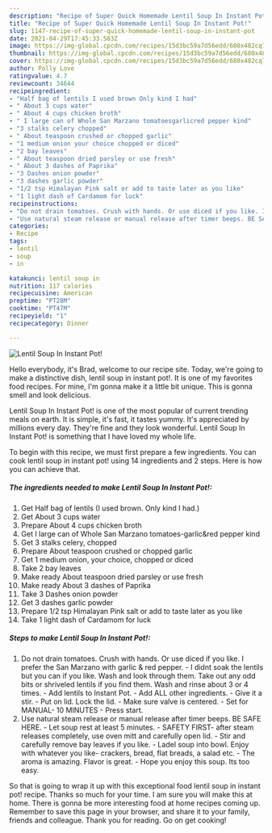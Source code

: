 ```yaml
---
description: "Recipe of Super Quick Homemade Lentil Soup In Instant Pot!"
title: "Recipe of Super Quick Homemade Lentil Soup In Instant Pot!"
slug: 1147-recipe-of-super-quick-homemade-lentil-soup-in-instant-pot
date: 2021-04-29T17:45:33.583Z
image: https://img-global.cpcdn.com/recipes/15d3bc59a7d56edd/680x482cq70/lentil-soup-in-instant-pot-recipe-main-photo.jpg
thumbnail: https://img-global.cpcdn.com/recipes/15d3bc59a7d56edd/680x482cq70/lentil-soup-in-instant-pot-recipe-main-photo.jpg
cover: https://img-global.cpcdn.com/recipes/15d3bc59a7d56edd/680x482cq70/lentil-soup-in-instant-pot-recipe-main-photo.jpg
author: Polly Love
ratingvalue: 4.7
reviewcount: 34644
recipeingredient:
- "Half bag of lentils I used brown Only kind I had"
- " About 3 cups water"
- " About 4 cups chicken broth"
- " I large can of Whole San Marzano tomatoesgarlicred pepper kind"
- "3 stalks celery chopped"
- " About teaspoon crushed or chopped garlic"
- "1 medium onion your choice chopped or diced"
- "2 bay leaves"
- " About teaspoon dried parsley or use fresh"
- " About 3 dashes of Paprika"
- "3 Dashes onion powder"
- "3 dashes garlic powder"
- "1/2 tsp Himalayan Pink salt or add to taste later as you like"
- "1 light dash of Cardamom for luck"
recipeinstructions:
- "Do not drain tomatoes. Crush with hands. Or use diced if you like. I prefer the San Marzano with garlic &amp; red pepper.   I didnt soak the lentils but you can if you like. Wash and look through them. Take out any odd bits or shriveled lentils if you find them. Wash and rinse about 3 or 4 times.  Add lentils to Instant Pot.   Add ALL other ingredients.  Give it a stir. Put on lid. Lock the lid.  Make sure valve is centered.  Set for MANUAL- 10 MINUTES Press start."
- "Use natural steam release or manual release after timer beeps. BE SAFE HERE. Let soup rest at least 5 minutes.  SAFETY FIRST- after steam releases completely, use oven mitt and carefully open lid. Stir and carefully remove bay leaves if you like. Ladel soup into bowl. Enjoy with whatever you like- crackers, bread, flat breads, a salad etc.  The aroma is amazing. Flavor is great.  Hope you enjoy this soup. Its too easy."
categories:
- Recipe
tags:
- lentil
- soup
- in

katakunci: lentil soup in 
nutrition: 117 calories
recipecuisine: American
preptime: "PT28M"
cooktime: "PT47M"
recipeyield: "1"
recipecategory: Dinner

---
```



![Lentil Soup In Instant Pot!](https://img-global.cpcdn.com/recipes/15d3bc59a7d56edd/680x482cq70/lentil-soup-in-instant-pot-recipe-main-photo.jpg)

Hello everybody, it's Brad, welcome to our recipe site. Today, we're going to make a distinctive dish, lentil soup in instant pot!. It is one of my favorites food recipes. For mine, I'm gonna make it a little bit unique. This is gonna smell and look delicious.



Lentil Soup In Instant Pot! is one of the most popular of current trending meals on earth. It is simple, it's fast, it tastes yummy. It's appreciated by millions every day. They're fine and they look wonderful. Lentil Soup In Instant Pot! is something that I have loved my whole life.


To begin with this recipe, we must first prepare a few ingredients. You can cook lentil soup in instant pot! using 14 ingredients and 2 steps. Here is how you can achieve that.

<!--inarticleads1-->

##### The ingredients needed to make Lentil Soup In Instant Pot!:

1. Get Half bag of lentils (I used brown. Only kind I had.)
1. Get  About 3 cups water
1. Prepare  About 4 cups chicken broth
1. Get  I large can of Whole San Marzano tomatoes-garlic&amp;red pepper kind
1. Get 3 stalks celery, chopped
1. Prepare  About teaspoon crushed or chopped garlic
1. Get 1 medium onion, your choice, chopped or diced
1. Take 2 bay leaves
1. Make ready  About teaspoon dried parsley or use fresh
1. Make ready  About 3 dashes of Paprika
1. Take 3 Dashes onion powder
1. Get 3 dashes garlic powder
1. Prepare 1/2 tsp Himalayan Pink salt or add to taste later as you like
1. Take 1 light dash of Cardamom for luck




<!--inarticleads2-->

##### Steps to make Lentil Soup In Instant Pot!:

1. Do not drain tomatoes. Crush with hands. Or use diced if you like. I prefer the San Marzano with garlic &amp; red pepper.  -  I didnt soak the lentils but you can if you like. Wash and look through them. Take out any odd bits or shriveled lentils if you find them. Wash and rinse about 3 or 4 times. -  Add lentils to Instant Pot.  -  Add ALL other ingredients.  - Give it a stir. - Put on lid. Lock the lid.  - Make sure valve is centered.  - Set for MANUAL- 10 MINUTES - Press start.
1. Use natural steam release or manual release after timer beeps. BE SAFE HERE. - Let soup rest at least 5 minutes.  - SAFETY FIRST- after steam releases completely, use oven mitt and carefully open lid. - Stir and carefully remove bay leaves if you like. - Ladel soup into bowl. Enjoy with whatever you like- crackers, bread, flat breads, a salad etc.  - The aroma is amazing. Flavor is great.  - Hope you enjoy this soup. Its too easy.




So that is going to wrap it up with this exceptional food lentil soup in instant pot! recipe. Thanks so much for your time. I am sure you will make this at home. There is gonna be more interesting food at home recipes coming up. Remember to save this page in your browser, and share it to your family, friends and colleague. Thank you for reading. Go on get cooking!
